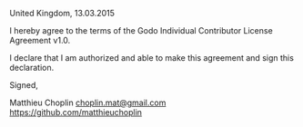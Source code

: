 United Kingdom, 13.03.2015

I hereby agree to the terms of the Godo Individual Contributor License
Agreement v1.0.

I declare that I am authorized and able to make this agreement and sign this
declaration.

Signed,

Matthieu Choplin choplin.mat@gmail.com https://github.com/matthieuchoplin
